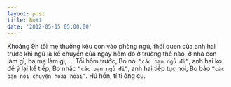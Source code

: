 ```yaml
---
layout: post
title: Bo#1
date: '2012-05-15 05:00:00'
---
```



Khoảng 9h tối mẹ thường kêu con vào phòng ngủ, thói quen của anh hai trước khi ngủ là kể chuyển của ngày hôm đó ở trường thế nào, ở nhà con làm gì, ba mẹ làm gì, … Tối hôm trước, Bo nói `“các bạn ngủ đi”`, anh hai ko để ý lại kể tiếp, Bo nhắc `“các bạn ngủ đi”`, anh hai tiếp tục nói, Bo bảo `“các bạn nói chuyện hoài hoài”`. Hú hồn, tí ti ông cụ.
